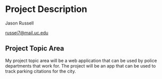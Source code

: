 # Project Description 

Jason Russell

russej7@mail.uc.edu

## Project Topic Area 

My project topic area will be a web application that can be used by police departments 
that work for. The project will be an app that can be used to track parking citations for the city. 